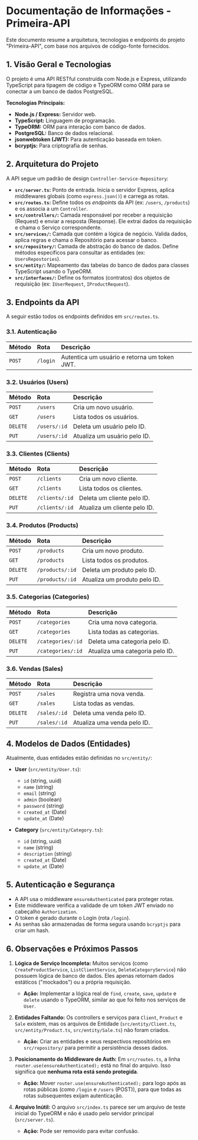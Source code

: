 # Documentação de Informações - Primeira-API

Este documento resume a arquitetura, tecnologias e endpoints do projeto "Primeira-API", com base nos arquivos de código-fonte fornecidos.

## 1. Visão Geral e Tecnologias

O projeto é uma API RESTful construída com Node.js e Express, utilizando TypeScript para tipagem de código e TypeORM como ORM para se conectar a um banco de dados PostgreSQL.

**Tecnologias Principais:**
* **Node.js / Express:** Servidor web.
* **TypeScript:** Linguagem de programação.
* **TypeORM:** ORM para interação com banco de dados.
* **PostgreSQL:** Banco de dados relacional.
* **jsonwebtoken (JWT):** Para autenticação baseada em token.
* **bcryptjs:** Para criptografia de senhas.

## 2. Arquitetura do Projeto

A API segue um padrão de design `Controller-Service-Repository`:

* **`src/server.ts`:** Ponto de entrada. Inicia o servidor Express, aplica middlewares globais (como `express.json()`) e carrega as rotas.
* **`src/routes.ts`:** Define todos os *endpoints* da API (ex: `/users`, `/products`) e os associa a um `Controller`.
* **`src/controllers/`:** Camada responsável por receber a requisição (Request) e enviar a resposta (Response). Ele extrai dados da requisição e chama o Serviço correspondente.
* **`src/services/`:** Camada que contém a lógica de negócio. Valida dados, aplica regras e chama o Repositório para acessar o banco.
* **`src/repository/`:** Camada de abstração do banco de dados. Define métodos específicos para consultar as entidades (ex: `UsersRepostories`).
* **`src/entity/`:** Mapeamento das tabelas do banco de dados para classes TypeScript usando o TypeORM.
* **`src/interfaces/`:** Define os formatos (contratos) dos objetos de requisição (ex: `IUserRequest`, `IProductRequest`).

## 3. Endpoints da API

A seguir estão todos os endpoints definidos em `src/routes.ts`.

### 3.1. Autenticação

| Método | Rota | Descrição |
| :--- | :--- | :--- |
| `POST` | `/login` | Autentica um usuário e retorna um token JWT. |

### 3.2. Usuários (Users)

| Método | Rota | Descrição |
| :--- | :--- | :--- |
| `POST` | `/users` | Cria um novo usuário. |
| `GET` | `/users` | Lista todos os usuários. |
| `DELETE` | `/users/:id` | Deleta um usuário pelo ID. |
| `PUT` | `/users/:id` | Atualiza um usuário pelo ID. |

### 3.3. Clientes (Clients)

| Método | Rota | Descrição |
| :--- | :--- | :--- |
| `POST` | `/clients` | Cria um novo cliente. |
| `GET` | `/clients` | Lista todos os clientes. |
| `DELETE` | `/clients/:id` | Deleta um cliente pelo ID. |
| `PUT` | `/clients/:id` | Atualiza um cliente pelo ID. |

### 3.4. Produtos (Products)

| Método | Rota | Descrição |
| :--- | :--- | :--- |
| `POST` | `/products` | Cria um novo produto. |
| `GET` | `/products` | Lista todos os produtos. |
| `DELETE` | `/products/:id` | Deleta um produto pelo ID. |
| `PUT` | `/products/:id` | Atualiza um produto pelo ID. |

### 3.5. Categorias (Categories)

| Método | Rota | Descrição |
| :--- | :--- | :--- |
| `POST` | `/categories` | Cria uma nova categoria. |
| `GET` | `/categories` | Lista todas as categorias. |
| `DELETE` | `/categories/:id` | Deleta uma categoria pelo ID. |
| `PUT` | `/categories/:id` | Atualiza uma categoria pelo ID. |

### 3.6. Vendas (Sales)

| Método | Rota | Descrição |
| :--- | :--- | :--- |
| `POST` | `/sales` | Registra uma nova venda. |
| `GET` | `/sales` | Lista todas as vendas. |
| `DELETE` | `/sales/:id` | Deleta uma venda pelo ID. |
| `PUT` | `/sales/:id` | Atualiza uma venda pelo ID. |

## 4. Modelos de Dados (Entidades)

Atualmente, duas entidades estão definidas no `src/entity/`:

* **User** (`src/entity/User.ts`):
    * `id` (string, uuid)
    * `name` (string)
    * `email` (string)
    * `admin` (boolean)
    * `password` (string)
    * `created_at` (Date)
    * `update_at` (Date)

* **Category** (`src/entity/Category.ts`):
    * `id` (string, uuid)
    * `name` (string)
    * `description` (string)
    * `created_at` (Date)
    * `update_at` (Date)

## 5. Autenticação e Segurança

* A API usa o middleware `ensureAuthenticated` para proteger rotas.
* Este middleware verifica a validade de um token JWT enviado no cabeçalho `Authorization`.
* O token é gerado durante o Login (rota `/login`).
* As senhas são armazenadas de forma segura usando `bcryptjs` para criar um hash.

## 6. Observações e Próximos Passos

1.  **Lógica de Serviço Incompleta:** Muitos serviços (como `CreateProductService`, `ListClientService`, `DeleteCategoryService`) não possuem lógica de banco de dados. Eles apenas retornam dados estáticos ("mockados") ou a própria requisição.
    * **Ação:** Implementar a lógica real de `find`, `create`, `save`, `update` e `delete` usando o TypeORM, similar ao que foi feito nos serviços de `User`.

2.  **Entidades Faltando:** Os controllers e serviços para `Client`, `Product` e `Sale` existem, mas os arquivos de Entidade (`src/entity/Client.ts`, `src/entity/Product.ts`, `src/entity/Sale.ts`) não foram criados.
    * **Ação:** Criar as entidades e seus respectivos repositórios em `src/repository/` para permitir a persistência desses dados.

3.  **Posicionamento do Middleware de Auth:** Em `src/routes.ts`, a linha `router.use(ensureAuthenticated);` está no final do arquivo. Isso significa que **nenhuma rota está sendo protegida**.
    * **Ação:** Mover `router.use(ensureAuthenticated);` para logo após as rotas públicas (como `/login` e `/users` (POST)), para que todas as rotas subsequentes exijam autenticação.

4.  **Arquivo Inútil:** O arquivo `src/index.ts` parece ser um arquivo de teste inicial do TypeORM e não é usado pelo servidor principal (`src/server.ts`).
    * **Ação:** Pode ser removido para evitar confusão.